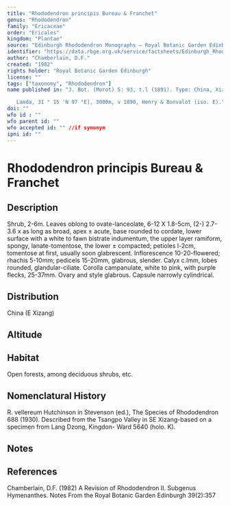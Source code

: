 ```yaml
---
title: "Rhododendron principis Bureau & Franchet"
genus: "Rhododendron"
family: "Ericaceae"
order: "Ericales"
kingdom: "Plantae"
source: "Edinburgh Rhododendron Monographs – Royal Botanic Garden Edinburgh"
identifier: "https://data.rbge.org.uk/service/factsheets/Edinburgh_Rhododendron_Monographs.xhtml"
author: "Chamberlain, D.F."
created: "1982"
rights holder: "Royal Botanic Garden Edinburgh"
license: ""
tags: ["taxonomy", "Rhododendron"]
name published in: "J. Bot. (Morot) 5: 93, t.l (1891). Type: China, Xizang, entre Lhasa et Batang [Lame, nr
   Lamda, 31 ° 15 'N 97 °E], 3000m, v 1890, Henry & Bonvalot (iso. E)."
doi: ""
wfo id : ""
wfo parent id: ""
wfo accepted id: "" //if synonym                      
ipni id: ""
---
```


                       

# Rhododendron principis Bureau & Franchet

## Description
Shrub, 2-6m. Leaves oblong to ovate-lanceolate, 6-12 X 1.8-5cm, (2-) 2.7-3.6 x as long as broad, apex ± acute, base rounded to cordate, lower surface with a white to fawn bistrate indumentum, the upper layer ramiform, spongy, lanate-tomentose, the lower ± compacted; petioles l-2cm, tomentose at first, usually soon glabrescent. Inflorescence 10-20-flowered; rhachis 5-10mm; pedicels 15-20mm, glabrous, slender. Calyx c.lmm, lobes rounded, glandular-ciliate. Corolla campanulate, white to pink, with purple flecks, 25-37mm. Ovary and style glabrous. Capsule narrowly cylindrical.

## Distribution
China (E Xizang)

## Altitude


## Habitat
Open forests, among deciduous shrubs, etc.

## Nomenclatural History
R. vellereum Hutchinson in Stevenson (ed.), The Species of Rhododendron 688 (1930). Described from the Tsangpo Valley in SE Xizang-based on a specimen from Lang Dzong, Kingdon- Ward 5640 (holo. K).
                       
## Notes


## References

Chamberlain, D.F. (1982) A Revision of Rhododendron II. Subgenus Hymenanthes. Notes From the Royal Botanic Garden Edinburgh 39(2):357
